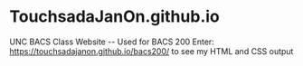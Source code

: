 # TouchsadaJanOn.github.io
UNC BACS Class Website -- Used for BACS 200
Enter: https://touchsadajanon.github.io/bacs200/ to see my HTML and CSS output
